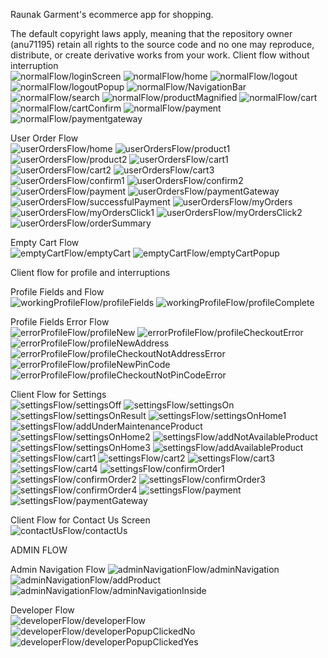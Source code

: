 Raunak Garment's ecommerce app for shopping.

The default copyright laws apply, meaning that the repository owner (anu71195) retain all rights to the source code and no one may reproduce, distribute, or create derivative works from your work.
Client flow without interruption  
![normalFlow/loginScreen](images/normalFlow/loginScreen.PNG)
![normalFlow/home](images/normalFlow/home.PNG)
![normalFlow/logout](images/normalFlow/logout.PNG)
![normalFlow/logoutPopup](images/normalFlow/logoutPopup.PNG)
![normalFlow/NavigationBar](images/normalFlow/NavigationBar.PNG)
![normalFlow/search](images/normalFlow/search.PNG)
![normalFlow/productMagnified](images/normalFlow/productMagnified.PNG)
![normalFlow/cart](images/normalFlow/cart.PNG)
![normalFlow/cartConfirm](images/normalFlow/cartConfirm.PNG)
![normalFlow/payment](images/normalFlow/payment.PNG)
![normalFlow/paymentgateway](images/normalFlow/paymentgateway.PNG)

User Order Flow  
![userOrdersFlow/home](images/userOrdersFlow/home.PNG)
![userOrdersFlow/product1](images/userOrdersFlow/product1.PNG)
![userOrdersFlow/product2](images/userOrdersFlow/product2.PNG)
![userOrdersFlow/cart1](images/userOrdersFlow/cart1.PNG)
![userOrdersFlow/cart2](images/userOrdersFlow/cart2.PNG)
![userOrdersFlow/cart3](images/userOrdersFlow/cart3.PNG)
![userOrdersFlow/confirm1](images/userOrdersFlow/confirm1.PNG)
![userOrdersFlow/confirm2](images/userOrdersFlow/confirm2.PNG)
![userOrdersFlow/payment](images/userOrdersFlow/payment.PNG)
![userOrdersFlow/paymentGateway](images/userOrdersFlow/paymentGateway.PNG)
![userOrdersFlow/successfulPayment](images/userOrdersFlow/successfulPayment.PNG)
![userOrdersFlow/myOrders](images/userOrdersFlow/myOrders.PNG)
![userOrdersFlow/myOrdersClick1](images/userOrdersFlow/myOrdersClick1.PNG)
![userOrdersFlow/myOrdersClick2](images/userOrdersFlow/myOrdersClick2.PNG)
![userOrdersFlow/orderSummary](images/userOrdersFlow/orderSummary.PNG)

Empty Cart Flow  
![emptyCartFlow/emptyCart](images/emptyCartFlow/emptyCart.PNG)
![emptyCartFlow/emptyCartPopup](images/emptyCartFlow/emptyCartPopup.PNG)

Client flow for profile and interruptions  

Profile Fields and Flow  
![workingProfileFlow/profileFields](images/workingProfileFlow/profileFields.PNG)
![workingProfileFlow/profileComplete](images/workingProfileFlow/profileComplete.PNG)

Profile Fields Error Flow  
![errorProfileFlow/profileNew](images/errorProfileFlow/profileNew.PNG)
![errorProfileFlow/profileCheckoutError](images/errorProfileFlow/profileCheckoutError.PNG)
![errorProfileFlow/profileNewAddress](images/errorProfileFlow/profileNewAddress.PNG)
![errorProfileFlow/profileCheckoutNotAddressError](images/errorProfileFlow/profileCheckoutNotAddressError.PNG)
![errorProfileFlow/profileNewPinCode](images/errorProfileFlow/profileNewPinCode.PNG)
![errorProfileFlow/profileCheckoutNotPinCodeError](images/errorProfileFlow/profileCheckoutNotPinCodeError.PNG)


Client Flow for Settings  
![settingsFlow/settingsOff](images/settingsFlow/settingsOff.PNG)
![settingsFlow/settingsOn](images/settingsFlow/settingsOn.PNG)
![settingsFlow/settingsOnResult](images/settingsFlow/settingsOnResult.PNG)
![settingsFlow/settingsOnHome1](images/settingsFlow/settingsOnHome1.PNG)
![settingsFlow/addUnderMaintenanceProduct](images/settingsFlow/addUnderMaintenanceProduct.PNG)
![settingsFlow/settingsOnHome2](images/settingsFlow/settingsOnHome2.PNG)
![settingsFlow/addNotAvailableProduct](images/settingsFlow/addNotAvailableProduct.PNG)
![settingsFlow/settingsOnHome3](images/settingsFlow/settingsOnHome3.PNG)
![settingsFlow/addAvailableProduct](images/settingsFlow/addAvailableProduct.PNG)
![settingsFlow/cart1](images/settingsFlow/cart1.PNG)
![settingsFlow/cart2](images/settingsFlow/cart2.PNG)
![settingsFlow/cart3](images/settingsFlow/cart3.PNG)
![settingsFlow/cart4](images/settingsFlow/cart4.PNG)
![settingsFlow/confirmOrder1](images/settingsFlow/confirmOrder1.PNG)
![settingsFlow/confirmOrder2](images/settingsFlow/confirmOrder2.PNG)
![settingsFlow/confirmOrder3](images/settingsFlow/confirmOrder3.PNG)
![settingsFlow/confirmOrder4](images/settingsFlow/confirmOrder4.PNG)
![settingsFlow/payment](images/settingsFlow/payment.PNG)
![settingsFlow/paymentGateway](images/settingsFlow/paymentGateway.PNG)

Client Flow for Contact Us Screen  
![contactUsFlow/contactUs](images/contactUsFlow/contactUs.PNG)

ADMIN FLOW

Admin Navigation Flow
![adminNavigationFlow/adminNavigation](images/adminNavigationFlow/adminNavigation.PNG)
![adminNavigationFlow/addProduct](images/adminNavigationFlow/addProduct.PNG)
![adminNavigationFlow/adminNavigationInside](images/adminNavigationFlow/adminNavigationInside.PNG)

Developer Flow  
![developerFlow/developerFlow](images/developerFlow/developerFlow.PNG)
![developerFlow/developerPopupClickedNo](images/developerFlow/developerPopupClickedNo.PNG)
![developerFlow/developerPopupClickedYes](images/developerFlow/developerPopupClickedYes.PNG)